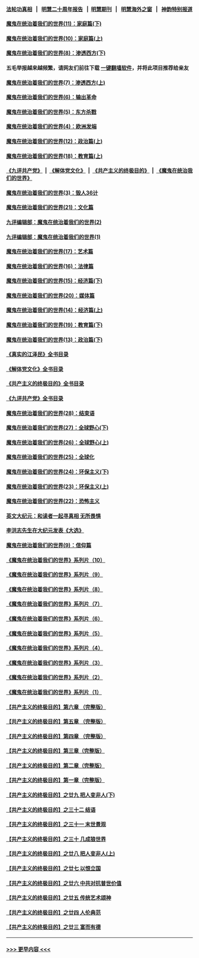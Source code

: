 #### [法轮功真相](https://github.com/gfw-breaker/truth/blob/master/README.md?t=0) &nbsp;&nbsp;|&nbsp;&nbsp; [明慧二十周年报告](https://github.com/gfw-breaker/mh-reports/blob/master/README.md?t=0) &nbsp;&nbsp;|&nbsp;&nbsp;[明慧期刊](https://github.com/gfw-breaker/mh-qikan) &nbsp;&nbsp;|&nbsp;&nbsp; [明慧海外之窗](https://github.com/gfw-breaker/mh-news/blob/master/README.md?t=0) &nbsp;&nbsp;|&nbsp;&nbsp; [神韵特别报道](https://github.com/gfw-breaker/mh-news/blob/master/shenyun.md?t=0)
#### [魔鬼在统治着我们的世界(11)：家庭篇(下)](../pages/nsc422/n10440961.md?t=11232150) 
#### [魔鬼在统治着我们的世界(10)：家庭篇(上)](../pages/nsc422/n10435448.md?t=11232150) 
#### [魔鬼在统治着我们的世界(8)：渗透西方(下)](../pages/nsc422/n10429603.md?t=11232150) 
#### 五毛举报越来越频繁，请网友们前往下载 [一键翻墙软件](https://github.com/gfw-breaker/ssr-accounts)，并将此项目推荐给亲友
#### [魔鬼在统治着我们的世界(7)：渗透西方(上)](../pages/nsc422/n10426013.md?t=11232150) 
#### [魔鬼在统治着我们的世界(6)：输出革命](../pages/nsc422/n10421536.md?t=11232150) 
#### [魔鬼在统治着我们的世界(5)：东方杀戮](../pages/nsc422/n10417707.md?t=11232150) 
#### [魔鬼在统治着我们的世界(4)：欧洲发端](../pages/nsc422/n10414890.md?t=11232150) 
#### [魔鬼在统治着我们的世界(12)：政治篇(上)](../pages/nsc422/n10444576.md?t=11232150) 
#### [魔鬼在统治着我们的世界(18)：教育篇(上)](../pages/nsc422/n10526970.md?t=11232150) 
#### [《九评共产党》](https://github.com/begood0513/9ping.md/blob/master/README.md) &nbsp;|&nbsp; [《解体党文化》](../../../../jtdwh.md/blob/master/README.md)  &nbsp;|&nbsp; [《共产主义的终极目的》](../../../../gczydzjmd.md/blob/master/README.md) &nbsp;|&nbsp; [《魔鬼在统治我们的世界》](../../../../mgztzwmdsj.md/blob/master/README.md) 
#### [魔鬼在统治着我们的世界(3)：毁人36计](../pages/nsc422/n10411583.md?t=11232150) 
#### [魔鬼在统治着我们的世界(21)：文化篇](../pages/nsc422/n10597706.md?t=11232150) 
#### [九评编辑部：魔鬼在统治着我们的世界(2)](../pages/nsc422/n10410036.md?t=11232150) 
#### [九评编辑部：魔鬼在统治着我们的世界(1)](../pages/nsc422/n10406825.md?t=11232150) 
#### [魔鬼在统治着我们的世界(17)：艺术篇](../pages/nsc422/n10499093.md?t=11232150) 
#### [魔鬼在统治着我们的世界(16)：法律篇](../pages/nsc422/n10485969.md?t=11232150) 
#### [魔鬼在统治着我们的世界(15)：经济篇(下)](../pages/nsc422/n10469975.md?t=11232150) 
#### [魔鬼在统治着我们的世界(20)：媒体篇](../pages/nsc422/n10586579.md?t=11232150) 
#### [魔鬼在统治着我们的世界(14)：经济篇(上)](../pages/nsc422/n10457370.md?t=11232150) 
#### [魔鬼在统治着我们的世界(19)：教育篇(下)](../pages/nsc422/n10564808.md?t=11232150) 
#### [魔鬼在统治着我们的世界(13)：政治篇(下)](../pages/nsc422/n10448270.md?t=11232150) 
#### [《真实的江泽民》全书目录](../pages/nsc422/n13721399.md?t=11232150) 
#### [《解体党文化》全书目录](../pages/nsc422/n13721157.md?t=11232150) 
#### [《共产主义的终极目的》全书目录](../pages/nsc422/n13721048.md?t=11232150) 
#### [《九评共产党》全书目录](../pages/nsc422/n13708085.md?t=11232150) 
#### [魔鬼在统治着我们的世界(28)：结束语](../pages/nsc422/n10936246.md?t=11232150) 
#### [魔鬼在统治着我们的世界(27)：全球野心(下)](../pages/nsc422/n10928319.md?t=11232150) 
#### [魔鬼在统治着我们的世界(26)：全球野心(上)](../pages/nsc422/n10900318.md?t=11232150) 
#### [魔鬼在统治着我们的世界(25)：全球化](../pages/nsc422/n10788205.md?t=11232150) 
#### [魔鬼在统治着我们的世界(24)：环保主义(下)](../pages/nsc422/n10695307.md?t=11232150) 
#### [魔鬼在统治着我们的世界(23)：环保主义(上)](../pages/nsc422/n10688613.md?t=11232150) 
#### [魔鬼在统治着我们的世界(22)：恐怖主义](../pages/nsc422/n10614727.md?t=11232150) 
#### [英文大纪元：和读者一起寻真相 无所畏惧](../pages/nsc422/n12542027.md?t=11232150) 
#### [李洪志先生在大纪元发表《大选》](../pages/nsc422/n12534746.md?t=11232150) 
#### [魔鬼在统治着我们的世界(9)：信仰篇](../pages/nsc422/n10432159.md?t=11232150) 
#### [《魔鬼在统治着我们的世界》系列片（10）](../pages/nsc422/n12292670.md?t=11232150) 
#### [《魔鬼在统治着我们的世界》系列片（9）](../pages/nsc422/n12290859.md?t=11232150) 
#### [《魔鬼在统治着我们的世界》系列片（8）](../pages/nsc422/n12287445.md?t=11232150) 
#### [《魔鬼在统治着我们的世界》系列片（7）](../pages/nsc422/n12283425.md?t=11232150) 
#### [《魔鬼在统治着我们的世界》系列片（6）](../pages/nsc422/n12282314.md?t=11232150) 
#### [《魔鬼在统治着我们的世界》系列片（5）](../pages/nsc422/n12281419.md?t=11232150) 
#### [《魔鬼在统治着我们的世界》系列片（4）](../pages/nsc422/n12274024.md?t=11232150) 
#### [《魔鬼在统治着我们的世界》系列片（3）](../pages/nsc422/n12271322.md?t=11232150) 
#### [《魔鬼在统治着我们的世界》系列片（2）](../pages/nsc422/n12269049.md?t=11232150) 
#### [《魔鬼在统治着我们的世界》系列片（1）](../pages/nsc422/n12267575.md?t=11232150) 
#### [【共产主义的终极目的】第六章 （完整版）](../pages/nsc422/n11428913.md?t=11232150) 
#### [【共产主义的终极目的】第五章 （完整版）](../pages/nsc422/n11428912.md?t=11232150) 
#### [【共产主义的终极目的】第四章 （完整版）](../pages/nsc422/n11428907.md?t=11232150) 
#### [【共产主义的终极目的】第三章（完整版）](../pages/nsc422/n11428848.md?t=11232150) 
#### [【共产主义的终极目的】第二章（完整版）](../pages/nsc422/n11428831.md?t=11232150) 
#### [【共产主义的终极目的】第一章（完整版）](../pages/nsc422/n11417651.md?t=11232150) 
#### [【共产主义的终极目的】之廿九 把人变非人(下)](../pages/nsc422/n11344140.md?t=11232150) 
#### [【共产主义的终极目的】之三十二 结语](../pages/nsc422/n11360535.md?t=11232150) 
#### [【共产主义的终极目的】之三十一 末世景观](../pages/nsc422/n11351129.md?t=11232150) 
#### [【共产主义的终极目的】之三十 几成狼世界](../pages/nsc422/n11348280.md?t=11232150) 
#### [【共产主义的终极目的】之廿八 把人变非人(上)](../pages/nsc422/n11340492.md?t=11232150) 
#### [【共产主义的终极目的】之廿七 以恨立国](../pages/nsc422/n11336944.md?t=11232150) 
#### [【共产主义的终极目的】之廿六 中共对抗普世价值](../pages/nsc422/n11324785.md?t=11232150) 
#### [【共产主义的终极目的】之廿五 传统艺术颂神](../pages/nsc422/n11296396.md?t=11232150) 
#### [【共产主义的终极目的】之廿四 人伦典范](../pages/nsc422/n11296397.md?t=11232150) 
#### [【共产主义的终极目的】之廿三 富而有德](../pages/nsc422/n11283598.md?t=11232150) 

----
#### [ >>> 更早内容 <<< ](../indexes/nsc422-earlier.md)
